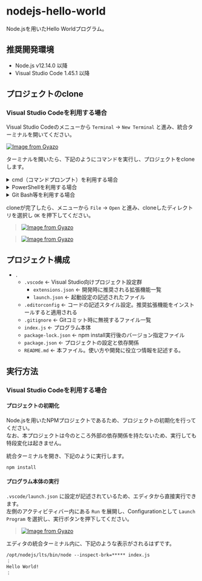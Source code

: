 # nodejs-hello-world

Node.jsを用いたHello Worldプログラム。

## 推奨開発環境

- Node.js v12.14.0 以降
- Visual Studio Code 1.45.1 以降

## プロジェクトのclone

### Visual Studio Codeを利用する場合

Visual Studio Codeのメニューから `Terminal` -> `New Terminal` と進み、統合ターミナルを開いてください。

[![Image from Gyazo](https://t.gyazo.com/teams/kiganix/515d289467723bff9e9cecd161ddde74.png)](https://kiganix.gyazo.com/515d289467723bff9e9cecd161ddde74)

ターミナルを開いたら、下記のようにコマンドを実行し、プロジェクトをcloneします。

<details>
<summary>cmd（コマンドプロンプト）を利用する場合</summary>

環境変数は `%` で囲んで利用し、ディレクトリの区切り文字は `\` を用います。

```shell
# まずはプロジェクトを置いてよい場所に移動。Windowsの場合を想定し、ドキュメントディレクトリに移動します。
cd %USERPROFILE%\Documents

# プロジェクトのclone
git clone 'https://github.com/seisahachioji/nodejs-hello-world.git'
```
</details>

<details>
<summary>PowerShellを利用する場合</summary>

環境変数は `$` を先頭に記して利用し、ディレクトリの区切り文字は `\` を用います。

```shell
# まずはプロジェクトを置いてよい場所に移動。Windowsの場合を想定し、ドキュメントディレクトリに移動します。
cd $USERPROFILE\Documents

# プロジェクトのclone
git clone 'https://github.com/seisahachioji/nodejs-hello-world.git'
```

</details>

<details>
<summary>Git Bash等を利用する場合</summary>

環境変数は `$` を先頭に記して利用し、ディレクトリの区切り文字は `/` を用います。

```shell
# まずはプロジェクトを置いてよい場所に移動。Windowsの場合を想定し、ドキュメントディレクトリに移動します。
cd $USERPROFILE\Documents

# プロジェクトのclone
git clone 'https://github.com/seisahachioji/nodejs-hello-world.git'
```

</details>

cloneが完了したら、メニューから `File` -> `Open` と進み、cloneしたディレクトリを選択し `OK` を押下してください。

> [![Image from Gyazo](https://t.gyazo.com/teams/kiganix/7da70bd72627375b304b4b0301121752.png)](https://kiganix.gyazo.com/7da70bd72627375b304b4b0301121752)

> [![Image from Gyazo](https://t.gyazo.com/teams/kiganix/f7f6933b4331ee8d02afa1ef4c21b6d2.png)](https://kiganix.gyazo.com/f7f6933b4331ee8d02afa1ef4c21b6d2)
## プロジェクト構成

- `.`
  - `.vscode` <- Visual Studio向けプロジェクト設定群
    - `extensions.json` <- 開発時に推奨される拡張機能一覧
    - `launch.json` <- 起動設定の記述されたファイル
  - `.editorconfig` <- コードの記述スタイル設定。推奨拡張機能をインストールすると適用される
  - `.gitignore` <- Gitコミット時に無視するファイル一覧
  - `index.js` <- プログラム本体
  - `package-lock.json` <- npm install実行後のバージョン指定ファイル
  - `package.json` <- プロジェクトの設定と依存関係
  - `README.md` <- 本ファイル。使い方や開発に役立つ情報を記述する。

## 実行方法

### Visual Studio Codeを利用する場合

#### プロジェクトの初期化

Node.jsを用いたNPMプロジェクトであるため、プロジェクトの初期化を行ってください。  
なお、本プロジェクトは今のところ外部の依存関係を持たないため、実行しても特段変化は起きません。

統合ターミナルを開き、下記のように実行します。

```shell
npm install
```

#### プログラム本体の実行

`.vscode/launch.json` に設定が記述されているため、エディタから直接実行できます。  
左側のアクティビティバー内にある `Run` を展開し、Configurationとして `Launch Program` を選択し、実行ボタンを押下してください。

> [![Image from Gyazo](https://t.gyazo.com/teams/kiganix/b29aa4df375209a01dd4590f831662dd.png)](https://kiganix.gyazo.com/b29aa4df375209a01dd4590f831662dd)

エディタの統合ターミナル内に、下記のような表示がされるはずです。

```
/opt/nodejs/lts/bin/node --inspect-brk=***** index.js 
︙
Hello World!
︙
```

